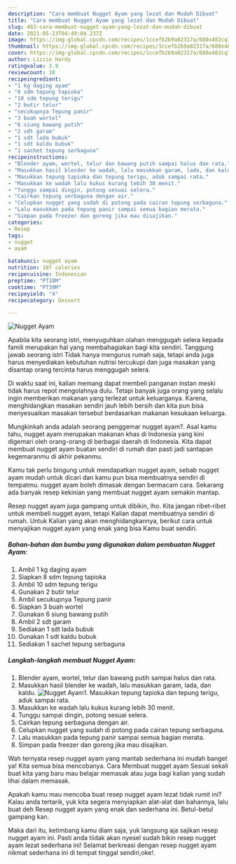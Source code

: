 ```yaml
---
description: "Cara membuat Nugget Ayam yang lezat dan Mudah Dibuat"
title: "Cara membuat Nugget Ayam yang lezat dan Mudah Dibuat"
slug: 463-cara-membuat-nugget-ayam-yang-lezat-dan-mudah-dibuat
date: 2021-05-23T04:49:04.237Z
image: https://img-global.cpcdn.com/recipes/1ccefb2b9a02317a/680x482cq70/nugget-ayam-foto-resep-utama.jpg
thumbnail: https://img-global.cpcdn.com/recipes/1ccefb2b9a02317a/680x482cq70/nugget-ayam-foto-resep-utama.jpg
cover: https://img-global.cpcdn.com/recipes/1ccefb2b9a02317a/680x482cq70/nugget-ayam-foto-resep-utama.jpg
author: Lizzie Hardy
ratingvalue: 3.9
reviewcount: 10
recipeingredient:
- "1 kg daging ayam"
- "8 sdm tepung tapioka"
- "10 sdm tepung terigu"
- "2 butir telur"
- "secukupnya Tepung panir"
- "3 buah wortel"
- "6 siung bawang putih"
- "2 sdt garam"
- "1 sdt lada bubuk"
- "1 sdt kaldu bubuk"
- "1 sachet tepung serbaguna"
recipeinstructions:
- "Blender ayam, wortel, telur dan bawang putih sampai halus dan rata."
- "Masukkan hasil blender ke wadah, lalu masukkan garam, lada, dan kaldu."
- "Masukkan tepung tapioka dan tepung terigu, aduk sampai rata."
- "Masukkan ke wadah lalu kukus kurang lebih 30 menit."
- "Tunggu sampai dingin, potong sesuai selera."
- "Cairkan tepung serbaguna dengan air."
- "Celupkan nugget yang sudah di potong pada cairan tepung serbaguna."
- "Lalu masukkan pada tepung panir sampai semua bagian merata."
- "Simpan pada freezer dan goreng jika mau disajikan."
categories:
- Resep
tags:
- nugget
- ayam

katakunci: nugget ayam 
nutrition: 107 calories
recipecuisine: Indonesian
preptime: "PT18M"
cooktime: "PT39M"
recipeyield: "4"
recipecategory: Dessert

---
```



![Nugget Ayam](https://img-global.cpcdn.com/recipes/1ccefb2b9a02317a/680x482cq70/nugget-ayam-foto-resep-utama.jpg)

Apabila kita seorang istri, menyuguhkan olahan menggugah selera kepada famili merupakan hal yang membahagiakan bagi kita sendiri. Tanggung jawab seorang istri Tidak hanya mengurus rumah saja, tetapi anda juga harus menyediakan kebutuhan nutrisi tercukupi dan juga masakan yang disantap orang tercinta harus menggugah selera.

Di waktu  saat ini, kalian memang dapat membeli panganan instan meski tidak harus repot mengolahnya dulu. Tetapi banyak juga orang yang selalu ingin memberikan makanan yang terlezat untuk keluarganya. Karena, menghidangkan masakan sendiri jauh lebih bersih dan kita pun bisa menyesuaikan masakan tersebut berdasarkan makanan kesukaan keluarga. 



Mungkinkah anda adalah seorang penggemar nugget ayam?. Asal kamu tahu, nugget ayam merupakan makanan khas di Indonesia yang kini digemari oleh orang-orang di berbagai daerah di Indonesia. Kita dapat membuat nugget ayam buatan sendiri di rumah dan pasti jadi santapan kegemaranmu di akhir pekanmu.

Kamu tak perlu bingung untuk mendapatkan nugget ayam, sebab nugget ayam mudah untuk dicari dan kamu pun bisa membuatnya sendiri di tempatmu. nugget ayam boleh dimasak dengan bermacam cara. Sekarang ada banyak resep kekinian yang membuat nugget ayam semakin mantap.

Resep nugget ayam juga gampang untuk dibikin, lho. Kita jangan ribet-ribet untuk membeli nugget ayam, tetapi Kalian dapat membuatnya sendiri di rumah. Untuk Kalian yang akan menghidangkannya, berikut cara untuk menyajikan nugget ayam yang enak yang bisa Kamu buat sendiri.

<!--inarticleads1-->

##### Bahan-bahan dan bumbu yang digunakan dalam pembuatan Nugget Ayam:

1. Ambil 1 kg daging ayam
1. Siapkan 8 sdm tepung tapioka
1. Ambil 10 sdm tepung terigu
1. Gunakan 2 butir telur
1. Ambil secukupnya Tepung panir
1. Siapkan 3 buah wortel
1. Gunakan 6 siung bawang putih
1. Ambil 2 sdt garam
1. Sediakan 1 sdt lada bubuk
1. Gunakan 1 sdt kaldu bubuk
1. Sediakan 1 sachet tepung serbaguna




<!--inarticleads2-->

##### Langkah-langkah membuat Nugget Ayam:

1. Blender ayam, wortel, telur dan bawang putih sampai halus dan rata.
1. Masukkan hasil blender ke wadah, lalu masukkan garam, lada, dan kaldu.
<img src="https://img-global.cpcdn.com/steps/f55f1a69cb47263b/160x128cq70/nugget-ayam-langkah-memasak-2-foto.jpg" alt="Nugget Ayam">1. Masukkan tepung tapioka dan tepung terigu, aduk sampai rata.
1. Masukkan ke wadah lalu kukus kurang lebih 30 menit.
1. Tunggu sampai dingin, potong sesuai selera.
1. Cairkan tepung serbaguna dengan air.
1. Celupkan nugget yang sudah di potong pada cairan tepung serbaguna.
1. Lalu masukkan pada tepung panir sampai semua bagian merata.
1. Simpan pada freezer dan goreng jika mau disajikan.




Wah ternyata resep nugget ayam yang mantab sederhana ini mudah banget ya! Kita semua bisa mencobanya. Cara Membuat nugget ayam Sesuai sekali buat kita yang baru mau belajar memasak atau juga bagi kalian yang sudah lihai dalam memasak.

Apakah kamu mau mencoba buat resep nugget ayam lezat tidak rumit ini? Kalau anda tertarik, yuk kita segera menyiapkan alat-alat dan bahannya, lalu buat deh Resep nugget ayam yang enak dan sederhana ini. Betul-betul gampang kan. 

Maka dari itu, ketimbang kamu diam saja, yuk langsung aja sajikan resep nugget ayam ini. Pasti anda tiidak akan nyesel sudah bikin resep nugget ayam lezat sederhana ini! Selamat berkreasi dengan resep nugget ayam nikmat sederhana ini di tempat tinggal sendiri,oke!.

